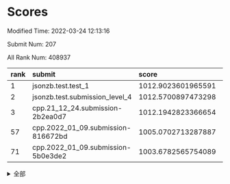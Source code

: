 # Scores

Modified Time: 2022-03-24 12:13:16

Submit Num: 207

All Rank Num: 408937

| rank |               submit               |       score        |       sigma        | pk_num |
| :--- | :--------------------------------- | :----------------- | :----------------- | :----- |
| 1    | jsonzb.test.test_1                 | 1012.9023601965591 | 0.7848668341453219 | 7906   |
| 2    | jsonzb.test.submission_level_4     | 1012.5700897473298 | 0.7776602113452473 | 7907   |
| 3    | cpp.21_12_24.submission-2b2ea0d7   | 1012.1942823366654 | 0.7869323673266925 | 7905   |
| 57   | cpp.2022_01_09.submission-816672bd | 1005.0702713287887 | 0.732474539265128  | 7899   |
| 71   | cpp.2022_01_09.submission-5b0e3de2 | 1003.6782565754089 | 0.7096946257494365 | 7902   |


<details>
<summary>全部</summary>

| rank |                 submit                 |       score        |       sigma        | pk_num |
| :--- | :------------------------------------- | :----------------- | :----------------- | :----- |
| 1    | jsonzb.test.test_1                     | 1012.9023601965591 | 0.7848668341453219 | 7906   |
| 2    | jsonzb.test.submission_level_4         | 1012.5700897473298 | 0.7776602113452473 | 7907   |
| 3    | cpp.21_12_24.submission-2b2ea0d7       | 1012.1942823366654 | 0.7869323673266925 | 7905   |
| 4    | gobigger.level_3.submission_level_3_12 | 1011.2185951294606 | 0.7442149961568081 | 7901   |
| 5    | gobigger.level_3.submission_level_3_49 | 1011.1852754145104 | 0.7597494141707904 | 7900   |
| 6    | gobigger.level_3.submission_level_3_18 | 1011.1283202756117 | 0.7651862108397005 | 7905   |
| 7    | gobigger.level_3.submission_level_3_33 | 1011.0469157164058 | 0.7766833332489873 | 7902   |
| 8    | gobigger.level_3.submission_level_3_24 | 1010.9867899656737 | 0.7899768004094982 | 7903   |
| 9    | gobigger.level_3.submission_level_3_20 | 1010.8112090403936 | 0.741720027597275  | 7904   |
| 10   | gobigger.level_3.submission_level_3_22 | 1010.7849055973433 | 0.7744448819155167 | 7900   |
| 11   | gobigger.level_3.submission_level_3_28 | 1010.7790172742257 | 0.7775259299476388 | 7899   |
| 12   | gobigger.level_3.submission_level_3_38 | 1010.7734891618572 | 0.797916275975053  | 7904   |
| 13   | gobigger.level_3.submission_level_3_19 | 1010.7094471206567 | 0.770745257197189  | 7903   |
| 14   | gobigger.level_3.submission_level_3_29 | 1010.4800056926296 | 0.7571670074161314 | 7902   |
| 15   | gobigger.level_3.submission_level_3_16 | 1010.4714256490169 | 0.7629565052798857 | 7904   |
| 16   | gobigger.level_3.submission_level_3_0  | 1010.4380970259662 | 0.7551113927869986 | 7896   |
| 17   | gobigger.level_3.submission_level_3_27 | 1010.4124147836072 | 0.7759190318381122 | 7898   |
| 18   | gobigger.level_3.submission_level_3_15 | 1010.411152481404  | 0.7713650854004803 | 7897   |
| 19   | gobigger.level_3.submission_level_3_25 | 1010.2253538962019 | 0.7624053992504108 | 7906   |
| 20   | gobigger.level_3.submission_level_3_21 | 1010.191807189643  | 0.7704169078455044 | 7905   |
| 21   | gobigger.level_3.submission_level_3_45 | 1010.1386473320349 | 0.741234250994308  | 7899   |
| 22   | gobigger.level_3.submission_level_3_2  | 1010.1208791514214 | 0.764186462898798  | 7905   |
| 23   | gobigger.level_3.submission_level_3_47 | 1010.1127274775959 | 0.7558354936093473 | 7907   |
| 24   | gobigger.level_3.submission_level_3_36 | 1010.1110417655069 | 0.7572047551327984 | 7904   |
| 25   | gobigger.level_3.submission_level_3_1  | 1010.1085435107743 | 0.7837375047130944 | 7902   |
| 26   | gobigger.level_3.submission_level_3_39 | 1010.0430853449565 | 0.7447919784679536 | 7904   |
| 27   | gobigger.level_3.submission_level_3_46 | 1010.0131988182513 | 0.7525501704015827 | 7908   |
| 28   | gobigger.level_3.submission_level_3_34 | 1009.9338590256491 | 0.7880664373181823 | 7906   |
| 29   | gobigger.level_3.submission_level_3_43 | 1009.9212996161891 | 0.7506070955377581 | 7905   |
| 30   | gobigger.level_3.submission_level_3_26 | 1009.9112265927403 | 0.7609095826792457 | 7904   |
| 31   | gobigger.level_3.submission_level_3_5  | 1009.9083395102612 | 0.7418107667551824 | 7899   |
| 32   | gobigger.level_3.submission_level_3_8  | 1009.7551603591879 | 0.7276291490801713 | 7902   |
| 33   | gobigger.level_3.submission_level_3_48 | 1009.6716121420626 | 0.7508806753159791 | 7902   |
| 34   | gobigger.level_3.submission_level_3_23 | 1009.6604858657422 | 0.7501656214741171 | 7904   |
| 35   | gobigger.level_3.submission_level_3_6  | 1009.6413955513988 | 0.7553703878025798 | 7902   |
| 36   | gobigger.level_3.submission_level_3_11 | 1009.5943225351922 | 0.7464584434405647 | 7904   |
| 37   | gobigger.level_3.submission_level_3_31 | 1009.4493941218407 | 0.7448948505865255 | 7899   |
| 38   | gobigger.level_3.submission_level_3_4  | 1009.3928041000478 | 0.7346049217934304 | 7900   |
| 39   | gobigger.level_3.submission_level_3_42 | 1009.3899184829374 | 0.7521801657340402 | 7906   |
| 40   | gobigger.level_3.submission_level_3_17 | 1009.2863427123431 | 0.7566391716205642 | 7905   |
| 41   | gobigger.level_3.submission_level_3_40 | 1009.1039440810089 | 0.7439944584398068 | 7906   |
| 42   | gobigger.level_3.submission_level_3_37 | 1008.9210595294943 | 0.743035443540609  | 7902   |
| 43   | gobigger.level_3.submission_level_3_30 | 1008.9027199142813 | 0.7421055411550862 | 7906   |
| 44   | gobigger.level_3.submission_level_3_7  | 1008.8999025844506 | 0.7487584514857559 | 7904   |
| 45   | gobigger.level_3.submission_level_3_14 | 1008.8930165679095 | 0.7470283510510956 | 7906   |
| 46   | gobigger.level_3.submission_level_3_13 | 1008.8158972384988 | 0.7571363427975859 | 7899   |
| 47   | gobigger.level_3.submission_level_3_41 | 1008.7724598775317 | 0.7416377810596275 | 7898   |
| 48   | gobigger.level_3.submission_level_3_44 | 1008.6410363437936 | 0.7567252346727174 | 7898   |
| 49   | gobigger.level_3.submission_level_3_9  | 1008.5856291691496 | 0.7600751160306147 | 7902   |
| 50   | gobigger.level_3.submission_level_3_3  | 1008.2984937321489 | 0.73476431800124   | 7903   |
| 51   | gobigger.level_3.submission_level_3_32 | 1008.2984013524105 | 0.7393476835506378 | 7903   |
| 52   | gobigger.level_3.submission_level_3_35 | 1008.0195041790552 | 0.7196286081219155 | 7901   |
| 53   | gobigger.level_3.submission_level_3_10 | 1007.9891524898261 | 0.7559116170802632 | 7902   |
| 54   | gobigger.level_1.submission_level_1_2  | 1005.2052628097854 | 0.7124866248219437 | 7905   |
| 55   | gobigger.level_1.submission_level_1_11 | 1005.0884133959522 | 0.7161775089134859 | 7902   |
| 56   | gobigger.level_1.submission_level_1_12 | 1005.0714061170628 | 0.7252599964485871 | 7907   |
| 57   | cpp.2022_01_09.submission-816672bd     | 1005.0702713287887 | 0.732474539265128  | 7899   |
| 58   | gobigger.level_1.submission_level_1_49 | 1004.8837536773104 | 0.7051272833406796 | 7902   |
| 59   | gobigger.level_1.submission_level_1_21 | 1004.8400445494227 | 0.7181295202229755 | 7898   |
| 60   | gobigger.level_1.submission_level_1_13 | 1004.5314471877417 | 0.7297994455498947 | 7902   |
| 61   | gobigger.level_1.submission_level_1_14 | 1004.4266075874414 | 0.7147760535305875 | 7904   |
| 62   | gobigger.level_1.submission_level_1_41 | 1004.3513950653089 | 0.703242500183788  | 7902   |
| 63   | gobigger.level_1.submission_level_1_40 | 1004.2852834898387 | 0.7200638222725078 | 7902   |
| 64   | gobigger.level_1.submission_level_1_37 | 1004.2770870727253 | 0.7245490771941909 | 7903   |
| 65   | gobigger.level_1.submission_level_1_30 | 1004.2601646233949 | 0.7146477895764591 | 7905   |
| 66   | gobigger.level_1.submission_level_1_48 | 1004.2498346027603 | 0.7212737223314412 | 7902   |
| 67   | gobigger.level_1.submission_level_1_10 | 1004.1790838595509 | 0.7096787374564104 | 7906   |
| 68   | gobigger.level_1.submission_level_1_47 | 1003.9292070517555 | 0.720734359715436  | 7900   |
| 69   | gobigger.level_1.submission_level_1_3  | 1003.8689022656233 | 0.7033234495156583 | 7901   |
| 70   | gobigger.level_1.submission_level_1_6  | 1003.7168086262809 | 0.7026067074236144 | 7903   |
| 71   | cpp.2022_01_09.submission-5b0e3de2     | 1003.6782565754089 | 0.7096946257494365 | 7902   |
| 72   | gobigger.level_1.submission_level_1_4  | 1003.619361030306  | 0.7070475730531942 | 7899   |
| 73   | gobigger.level_1.submission_level_1_1  | 1003.6149947522455 | 0.7097823961193487 | 7902   |
| 74   | gobigger.level_1.submission_level_1_38 | 1003.5714917320101 | 0.7142959273797787 | 7900   |
| 75   | gobigger.level_1.submission_level_1_7  | 1003.562524640797  | 0.6978826540541139 | 7906   |
| 76   | gobigger.level_1.submission_level_1_26 | 1003.4851522594423 | 0.7114414567796191 | 7907   |
| 77   | gobigger.level_1.submission_level_1_5  | 1003.4524460543425 | 0.721216688155484  | 7905   |
| 78   | gobigger.level_1.submission_level_1_36 | 1003.442536652974  | 0.7075779763973233 | 7904   |
| 79   | gobigger.level_1.submission_level_1_25 | 1003.3505888199994 | 0.7184825256250061 | 7905   |
| 80   | gobigger.level_1.submission_level_1_46 | 1003.3375777989372 | 0.7131018892615422 | 7905   |
| 81   | gobigger.level_1.submission_level_1_19 | 1003.3148100243426 | 0.7180718455047604 | 7904   |
| 82   | gobigger.level_1.submission_level_1_24 | 1003.2868779038236 | 0.7125626168010438 | 7901   |
| 83   | gobigger.level_1.submission_level_1_44 | 1003.2778445072139 | 0.7169752879940074 | 7904   |
| 84   | gobigger.level_1.submission_level_1_29 | 1003.2642048658075 | 0.7251969689402449 | 7902   |
| 85   | gobigger.level_1.submission_level_1_35 | 1003.2543942979461 | 0.7192954351908561 | 7902   |
| 86   | gobigger.level_1.submission_level_1_34 | 1003.223501202731  | 0.7177015541566698 | 7908   |
| 87   | gobigger.level_1.submission_level_1_15 | 1003.1007429610831 | 0.7197895501839005 | 7893   |
| 88   | gobigger.level_1.submission_level_1_9  | 1003.0809133715752 | 0.7080700182955629 | 7903   |
| 89   | gobigger.level_1.submission_level_1_42 | 1003.0004921980308 | 0.7094608743446106 | 7903   |
| 90   | gobigger.level_1.submission_level_1_17 | 1002.9834031154919 | 0.7186825562535049 | 7899   |
| 91   | gobigger.level_1.submission_level_1_32 | 1002.9419780443712 | 0.7088034387598333 | 7898   |
| 92   | gobigger.level_1.submission_level_1_16 | 1002.9138334272467 | 0.7047298333670488 | 7898   |
| 93   | gobigger.level_1.submission_level_1_20 | 1002.9026273999052 | 0.7277967236282676 | 7904   |
| 94   | gobigger.level_1.submission_level_1_43 | 1002.8546812006832 | 0.7146426406749098 | 7901   |
| 95   | gobigger.level_1.submission_level_1_18 | 1002.8419477207265 | 0.716510118089904  | 7902   |
| 96   | gobigger.level_1.submission_level_1_0  | 1002.7152459072754 | 0.7071685143887584 | 7904   |
| 97   | gobigger.level_1.submission_level_1_22 | 1002.696241287934  | 0.6974833130398383 | 7902   |
| 98   | gobigger.level_1.submission_level_1_45 | 1002.5453273952727 | 0.7066162549245179 | 7901   |
| 99   | gobigger.level_1.submission_level_1_27 | 1002.4755332223409 | 0.7114706389874974 | 7903   |
| 100  | gobigger.level_1.submission_level_1_8  | 1002.2989217905572 | 0.7198073974457259 | 7905   |
| 101  | gobigger.level_1.submission_level_1_39 | 1002.204122256359  | 0.7171573205898587 | 7903   |
| 102  | gobigger.level_1.submission_level_1_23 | 1002.1894545900125 | 0.713489357189514  | 7907   |
| 103  | gobigger.level_1.submission_level_1_28 | 1002.0082564044137 | 0.6953522405581014 | 7901   |
| 104  | gobigger.level_1.submission_level_1_31 | 1001.9659902871044 | 0.7052475438748538 | 7901   |
| 105  | gobigger.level_1.submission_level_1_33 | 1001.537490267616  | 0.7017681768127099 | 7900   |
| 106  | gobigger.random.submission_random_15   | 997.2517561123569  | 0.6995010533878712 | 7906   |
| 107  | gobigger.random.submission_random_18   | 997.2456201132284  | 0.7133491655488193 | 7902   |
| 108  | gobigger.random.submission_random_34   | 997.1309356038665  | 0.7145798762679704 | 7901   |
| 109  | gobigger.random.submission_random_6    | 996.9836500168503  | 0.7084588137854668 | 7898   |
| 110  | gobigger.random.submission_random_33   | 996.8900570832426  | 0.7125542976428537 | 7901   |
| 111  | gobigger.random.submission_random_5    | 996.8751709947262  | 0.7021451048723236 | 7902   |
| 112  | gobigger.random.submission_random_26   | 996.8532919169459  | 0.7162537736357932 | 7902   |
| 113  | gobigger.random.submission_random_7    | 996.8370919415281  | 0.7090511231540784 | 7903   |
| 114  | gobigger.random.submission_random_40   | 996.7092665385967  | 0.717211801539977  | 7901   |
| 115  | gobigger.random.submission_random_30   | 996.6555268168881  | 0.7185384180940532 | 7902   |
| 116  | gobigger.random.submission_random_19   | 996.6475691625363  | 0.7083772433769948 | 7905   |
| 117  | gobigger.random.submission_random_37   | 996.5736769939667  | 0.7027623226009397 | 7904   |
| 118  | gobigger.random.submission_random_27   | 996.5692417443847  | 0.7116415694243425 | 7902   |
| 119  | gobigger.random.submission_random_22   | 996.5311138667091  | 0.7094497648465906 | 7897   |
| 120  | gobigger.random.submission_random_4    | 996.5052341641396  | 0.7186608800692738 | 7900   |
| 121  | gobigger.random.submission_random_13   | 996.4156868408703  | 0.7070383009596584 | 7900   |
| 122  | gobigger.random.submission_random_8    | 996.3881483835411  | 0.7166728883318279 | 7899   |
| 123  | gobigger.random.submission_random_43   | 996.3817881976133  | 0.7105382056652602 | 7899   |
| 124  | gobigger.random.submission_random_23   | 996.3510220249717  | 0.7054778134743209 | 7905   |
| 125  | gobigger.random.submission_random_42   | 996.3246266921558  | 0.701576882827432  | 7900   |
| 126  | gobigger.random.submission_random_48   | 996.3204400076892  | 0.7145293804513745 | 7901   |
| 127  | gobigger.random.submission_random_49   | 996.2719333061427  | 0.7142057576459333 | 7902   |
| 128  | gobigger.random.submission_random_46   | 996.2185522385755  | 0.7071004511178208 | 7904   |
| 129  | gobigger.random.submission_random_0    | 996.0886963206066  | 0.7065250155929103 | 7902   |
| 130  | gobigger.random.submission_random_17   | 996.0689977304048  | 0.7005538823560192 | 7899   |
| 131  | gobigger.random.submission_random_28   | 996.0605694033793  | 0.7078795940158339 | 7902   |
| 132  | gobigger.random.submission_random_2    | 996.0171745031782  | 0.7082694671241399 | 7905   |
| 133  | gobigger.random.submission_random_31   | 995.9730501197655  | 0.7154792829688527 | 7904   |
| 134  | gobigger.random.submission_random_25   | 995.8751038904182  | 0.7154141353632039 | 7900   |
| 135  | gobigger.random.submission_random_36   | 995.855535286967   | 0.7168030256885727 | 7906   |
| 136  | gobigger.random.submission_random_12   | 995.8143362360356  | 0.7051131939566031 | 7902   |
| 137  | gobigger.random.submission_random_1    | 995.8027403178528  | 0.7113537814658795 | 7906   |
| 138  | gobigger.random.submission_random_44   | 995.7533794663001  | 0.6997651722046268 | 7903   |
| 139  | gobigger.random.submission_random_14   | 995.7312560800445  | 0.7077740795859944 | 7904   |
| 140  | gobigger.random.submission_random_24   | 995.6906780259412  | 0.6991481875797607 | 7901   |
| 141  | gobigger.random.submission_random_3    | 995.6706452308002  | 0.7143067641422216 | 7906   |
| 142  | gobigger.random.submission_random_32   | 995.6647572561766  | 0.7088996789141009 | 7904   |
| 143  | gobigger.random.submission_random_11   | 995.6534625669591  | 0.7172273351571333 | 7907   |
| 144  | gobigger.random.submission_random_35   | 995.622866531335   | 0.708242338551217  | 7901   |
| 145  | gobigger.random.submission_random_47   | 995.6122321016696  | 0.7111813980548581 | 7898   |
| 146  | gobigger.random.submission_random_9    | 995.604463390356   | 0.7152016522540999 | 7899   |
| 147  | gobigger.random.submission_random_39   | 995.4439569803055  | 0.7180292434626947 | 7902   |
| 148  | gobigger.random.submission_random_16   | 995.2993246966839  | 0.7083275315428909 | 7899   |
| 149  | gobigger.random.submission_random_10   | 995.2818210134836  | 0.715537669057789  | 7897   |
| 150  | gobigger.random.submission_random_20   | 995.1865109270885  | 0.7222761969012202 | 7902   |
| 151  | gobigger.random.submission_random_29   | 995.1777570737748  | 0.7183399633080143 | 7900   |
| 152  | gobigger.random.submission_random_41   | 995.116164616616   | 0.7148769391337674 | 7896   |
| 153  | gobigger.random.submission_random_45   | 995.0564903336301  | 0.7062586627054918 | 7902   |
| 154  | gobigger.random.submission_random_21   | 994.5349899781547  | 0.7147449142698084 | 7902   |
| 155  | gobigger.level_2.submission_level_2_44 | 994.3979681223246  | 0.723437367124171  | 7902   |
| 156  | gobigger.level_2.submission_level_2_49 | 994.2713380932968  | 0.7373313020365129 | 7900   |
| 157  | gobigger.random.submission_random_38   | 994.1032280757131  | 0.7258117575006356 | 7903   |
| 158  | gobigger.level_2.submission_level_2_6  | 993.642641080731   | 0.7201167171911255 | 7901   |
| 159  | gobigger.level_2.submission_level_2_47 | 993.2549597507569  | 0.7314187174837595 | 7902   |
| 160  | gobigger.level_2.submission_level_2_27 | 993.1064428471445  | 0.7461465969847064 | 7904   |
| 161  | gobigger.level_2.submission_level_2_7  | 992.8378364965355  | 0.7570980604600647 | 7907   |
| 162  | gobigger.level_2.submission_level_2_29 | 992.761791884565   | 0.7575276976644574 | 7904   |
| 163  | gobigger.level_2.submission_level_2_25 | 992.7307410881675  | 0.7302591223788917 | 7904   |
| 164  | gobigger.level_2.submission_level_2_34 | 992.6908223959575  | 0.7379164586509586 | 7898   |
| 165  | gobigger.level_2.submission_level_2_35 | 992.6838654321082  | 0.7525753259300101 | 7902   |
| 166  | gobigger.level_2.submission_level_2_24 | 992.6547715843981  | 0.739895230315908  | 7903   |
| 167  | gobigger.level_2.submission_level_2_46 | 992.5577205186696  | 0.7328617292869922 | 7905   |
| 168  | gobigger.level_2.submission_level_2_19 | 992.5525122929286  | 0.7362296021997023 | 7904   |
| 169  | gobigger.level_2.submission_level_2_11 | 992.4943867030795  | 0.7524270199890251 | 7905   |
| 170  | gobigger.level_2.submission_level_2_43 | 992.4636870143363  | 0.7399861098624158 | 7899   |
| 171  | gobigger.level_2.submission_level_2_14 | 992.4343081475994  | 0.744628423492132  | 7901   |
| 172  | gobigger.level_2.submission_level_2_28 | 992.400398120101   | 0.7411754587980169 | 7903   |
| 173  | gobigger.level_2.submission_level_2_30 | 992.384869941111   | 0.7374628105909343 | 7904   |
| 174  | gobigger.level_2.submission_level_2_23 | 992.3743638246494  | 0.7486873897039029 | 7901   |
| 175  | gobigger.level_2.submission_level_2_9  | 992.3485774183359  | 0.7389312981034689 | 7899   |
| 176  | gobigger.level_2.submission_level_2_22 | 992.2906696671885  | 0.7383160944905495 | 7902   |
| 177  | gobigger.level_2.submission_level_2_16 | 992.2801737897333  | 0.7674058180648501 | 7903   |
| 178  | gobigger.level_2.submission_level_2_45 | 992.2417370074256  | 0.7428765636361867 | 7899   |
| 179  | gobigger.level_2.submission_level_2_2  | 992.1566763708491  | 0.7611721867389042 | 7901   |
| 180  | gobigger.level_2.submission_level_2_18 | 992.1059490517359  | 0.726016100274595  | 7898   |
| 181  | gobigger.level_2.submission_level_2_26 | 992.1036469847659  | 0.7431777987947348 | 7901   |
| 182  | gobigger.level_2.submission_level_2_8  | 992.0940992434251  | 0.7369711201820882 | 7905   |
| 183  | gobigger.level_2.submission_level_2_15 | 992.0561076356587  | 0.7255380493287645 | 7902   |
| 184  | gobigger.level_2.submission_level_2_48 | 991.9869267952895  | 0.7398554388611802 | 7897   |
| 185  | gobigger.level_2.submission_level_2_39 | 991.9826623498725  | 0.7386184325073656 | 7902   |
| 186  | gobigger.level_2.submission_level_2_4  | 991.967496983113   | 0.7456514548757811 | 7902   |
| 187  | gobigger.level_2.submission_level_2_13 | 991.9603241533372  | 0.7593210050237182 | 7902   |
| 188  | gobigger.level_2.submission_level_2_0  | 991.9213004573489  | 0.7480934378308829 | 7902   |
| 189  | gobigger.level_2.submission_level_2_38 | 991.8096581948272  | 0.7671014028730587 | 7904   |
| 190  | gobigger.level_2.submission_level_2_1  | 991.764990508418   | 0.7601240197424487 | 7904   |
| 191  | gobigger.level_2.submission_level_2_21 | 991.7513599331406  | 0.7529072278111424 | 7907   |
| 192  | gobigger.level_2.submission_level_2_5  | 991.7336126094518  | 0.7377666020330447 | 7898   |
| 193  | gobigger.level_2.submission_level_2_37 | 991.7000030120555  | 0.7505924136496332 | 7903   |
| 194  | gobigger.level_2.submission_level_2_20 | 991.6618687712588  | 0.7686258718418527 | 7899   |
| 195  | gobigger.level_2.submission_level_2_42 | 991.6597603251457  | 0.7471889756940433 | 7897   |
| 196  | gobigger.level_2.submission_level_2_10 | 991.4973247638213  | 0.7625745622209632 | 7906   |
| 197  | gobigger.level_2.submission_level_2_40 | 991.4681557342085  | 0.7652717567878279 | 7902   |
| 198  | gobigger.level_2.submission_level_2_31 | 991.1987717300997  | 0.7538871747412205 | 7897   |
| 199  | gobigger.level_2.submission_level_2_32 | 991.1372530936176  | 0.7547637796559936 | 7899   |
| 200  | gobigger.level_2.submission_level_2_12 | 991.0184120561936  | 0.7614960177275739 | 7898   |
| 201  | gobigger.level_2.submission_level_2_3  | 990.9930953722279  | 0.7472531936533856 | 7902   |
| 202  | gobigger.level_2.submission_level_2_33 | 990.7539221282904  | 0.7610998001541772 | 7903   |
| 203  | gobigger.level_2.submission_level_2_36 | 990.7390670208591  | 0.7640498042791246 | 7907   |
| 204  | gobigger.level_2.submission_level_2_17 | 990.4782362486432  | 0.7570581654891875 | 7901   |
| 205  | gobigger.level_2.submission_level_2_41 | 990.0933510689712  | 0.7453423002773617 | 7906   |
| 206  | gobigger.none.submission_none_0        | 978.0113956731703  | 1.3055675215318614 | 7894   |
| 207  | gobigger.none.submission_none_1        | 976.7173782714694  | 1.408594033599421  | 7901   |

</details>